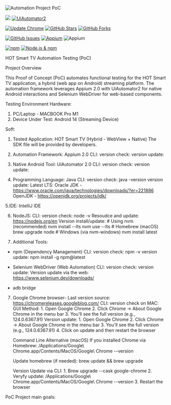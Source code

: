 
![Automation Project PoC](https://github.com/user-attachments/assets/1517e0a9-4c0c-4fac-b53f-14a39b0d00a0)


![](https://img.shields.io/badge/BigScreen-AndoridTV-blue)
[![UiAutomator2](https://img.shields.io/badge/UIautomator2-2.29.0-green?logo=android)](https://appium.io/docs/en/2.0/quickstart/uiauto2-driver/)

[![Update Chrome](https://img.shields.io/badge/Chrome-Check%20for%20Updates-blue?logo=google-chrome)](chrome://settings/help)
[![GitHub Stars](https://img.shields.io/github/stars/Diamondbiz/HOT-POC?style=social)](https://github.com/Diamondbiz/HOT-POC/stargazers)
[![GitHub Forks](https://img.shields.io/github/forks/Diamondbiz/HOT-POC?style=social)](https://github.com/Diamondbiz/HOT-POC/network/members)


[![GitHub Issues](https://img.shields.io/github/issues/Diamondbiz/HOT-POC?color=ff0000&label=ISSUES)](https://github.com/Diamondbiz/HOT-POC/issues)
[![Appium](https://img.shields.io/badge/Appium-2.11.3-%238a2be2?logo=appium)](https://github.com/appium/appium/releases)
![Appium](https://img.shields.io/badge/Appium-2.11.3-%238a2be2?logo=appium)





[![npm](https://img.shields.io/npm/v/npm?label=npm%20latest&color=blue&logo=npm)](https://www.npmjs.com/package/npm)
[![Node.js & npm](https://img.shields.io/static/v1?label=Node.js%20%26%20npm&message=Latest%20LTS&color=brightgreen&logo=node.js&logoColor=white)](https://nodejs.org)



HOT Smart TV Automation Testing (PoC)

Project Overview

This Proof of Concept (PoC) automates functional testing for the HOT Smart TV application, a hybrid (web app on Android) streaming platform. The automation framework leverages Appium 2.0 with UiAutomator2 for native Android interactions and Selenium WebDriver for web-based components.


Testing Environment
Hardware:
1. PC/Laptop - MACBOOK Pro M1 
2. Device Under Test: Android 14 (Streaming Device)

Soft:

1. Tested Application: HOT Smart TV (Hybrid - WebView + Native)
   The SDK file will be provided by developers.

2. Automation Framework: Appium 2.0
   CLI: version check: 
        version update:

3. Native Android Tool: UiAutomator 2.0
   CLI: version check: 
        version update:

4. Programming Language: Java
   CLI: version check: java -version
        version update: Latest LTS: Oracle JDK - https://www.oracle.com/java/technologies/downloads/?er=221886
                                    OpenJDK - https://openjdk.org/projects/jdk/

5.IDE: IntelliJ IDE

6. NodeJS: 
    CLI: version check: node -v
         Resoudce and update: https://nodejs.org/en
         Version install/update:
         # Using nvm (recommended)
         nvm install --lts
         nvm use --lts
         # Homebrew (macOS)
         brew upgrade node
         # Windows (via nvm-windows)
         nvm install latest

6. Additional Tools:
* npm (Dependency Management)
    CLI: version check: npm -v
         version update: npm install -g npm@latest

* Selenium WebDriver (Web Automation)
    CLI: version check: 
         version update:
         Version update via the web: https://www.selenium.dev/downloads/

* adb bridge


7. Google Chrome browser- Last version source: https://chromereleases.googleblog.com/
CLI: version check on MAC:
     GUI Method:
                 1. Open Google Chrome
                 2. Click Chrome → About Google Chrome in the menu bar
                 3. You'll see the full version (e.g., 124.0.6367.91)
Version update:
                 1. Open Google Chrome
                 2. Click Chrome → About Google Chrome in the menu bar
                 3. You'll see the full version (e.g., 124.0.6367.91)
                 4. Click on update and then restart the browser
    
     Command Line Alternative (macOS)
     If you installed Chrome via Homebrew: /Applications/Google\ Chrome.app/Contents/MacOS/Google\ Chrome --version
   
     Update homebrew (if needed): brew update && brew upgrade
     
     Version Update via CLI:
                 1. Brew upgrade --cask google-chrome
                 2. Veryfy update: /Applications/Google\ Chrome.app/Contents/MacOS/Google\ Chrome --version
                 3. Restart the browser





PoC Project main goals:











